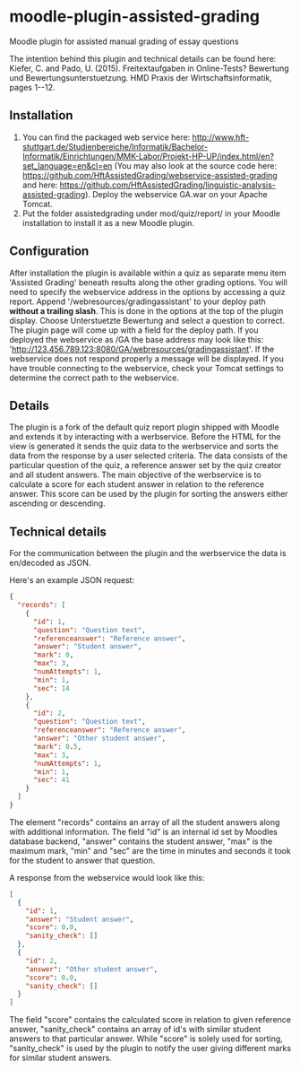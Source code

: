 # moodle-plugin-assisted-grading
Moodle plugin for assisted manual grading of essay questions

The intention behind this plugin and technical details can be found here:
Kiefer, C. and Pado, U. (2015). Freitextaufgaben in Online-Tests? Bewertung
und Bewertungsunterstuetzung. HMD Praxis der Wirtschaftsinformatik, pages
1--12.

## Installation
1. You can find the packaged web service here: http://www.hft-stuttgart.de/Studienbereiche/Informatik/Bachelor-Informatik/Einrichtungen/MMK-Labor/Projekt-HP-UP/index.html/en?set_language=en&cl=en (You may also look at the source code here: https://github.com/HftAssistedGrading/webservice-assisted-grading and here: https://github.com/HftAssistedGrading/linguistic-analysis-assisted-grading). Deploy the webservice GA.war on your Apache Tomcat.
2. Put the folder assistedgrading under mod/quiz/report/ in your Moodle installation to install it as a new Moodle plugin.

## Configuration
After installation the plugin is available within a quiz as separate menu item 'Assisted Grading' beneath results along the other grading options. You will need to specify the webservice address in the options by accessing a quiz report. Append '/webresources/gradingassistant' to your deploy path **without a trailing slash**.  This is done in the options at the top of the plugin display. Choose Unterstuetzte Bewertung and select a question to correct. The plugin page will come up with a field for the deploy path. If you deployed the webservice as /GA the base address may look like this: 'http://123.456.789.123:8080/GA/webresources/gradingassistant'. If the webservice does not respond properly a message will be displayed. If you have trouble connecting to the webservice, check your Tomcat settings to determine the correct path to the webservice.

## Details
The plugin is a fork of the default quiz report plugin shipped with Moodle and extends it by interacting with a werbservice. Before the HTML for the view is generated it sends the quiz data to the werbservice and sorts the data from the response by a user selected criteria. The data consists of the particular question of the quiz, a reference answer set by the quiz creator and all student answers. The main objective of the werbservice is to calculate a score for each student answer in relation to the reference answer. This score can be used by the plugin for sorting the answers either ascending or descending.

## Technical details
For the communication between the plugin and the werbservice the data is en/decoded as JSON.

Here's an example JSON request:
```json
{
  "records": [
    {
      "id": 1,
      "question": "Question text",
      "referenceanswer": "Reference answer",
      "answer": "Student answer",
      "mark": 0,
      "max": 3,
      "numAttempts": 1,
      "min": 1,
      "sec": 14
    },
    {
      "id": 2,
      "question": "Question text",
      "referenceanswer": "Reference answer",
      "answer": "Other student answer",
      "mark": 0.5,
      "max": 3,
      "numAttempts": 1,
      "min": 1,
      "sec": 41
    }
  ]
}
```
The element "records" contains an array of all the student answers along with additional information. The field "id" is an internal id set by Moodles database backend, "answer" contains the student answer, "max" is the maximum mark, "min" and "sec" are the time in minutes and seconds it took for the student to answer that question.

A response from the webservice would look like this:
```json
[
  {
    "id": 1,
    "answer": "Student answer",
    "score": 0.0,
    "sanity_check": []
  },
  {
    "id": 2,
    "answer": "Other student answer",
    "score": 0.0,
    "sanity_check": []
  }
]
```  
The field "score" contains the calculated score in relation to given reference answer, "sanity_check" contains an array of id's with similar student answers to that particular answer. While "score" is solely used for sorting, "sanity_check" is used by the plugin to notify the user giving different marks for similar student answers.

